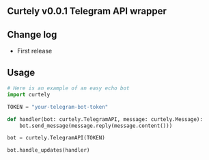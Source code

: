 ## Curtely v0.0.1 Telegram API wrapper
## Change log
- First release
## Usage
```python
# Here is an example of an easy echo bot
import curtely

TOKEN = "your-telegram-bot-token"

def handler(bot: curtely.TelegramAPI, message: curtely.Message):
    bot.send_message(message.reply(message.content()))

bot = curtely.TelegramAPI(TOKEN)

bot.handle_updates(handler)
```